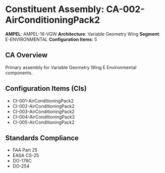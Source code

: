 # Constituent Assembly: CA-002-AirConditioningPack2

**AMPEL**: AMPEL-16-VGW
**Architecture**: Variable Geometry Wing
**Segment**: E-ENVIRONMENTAL
**Configuration Items**: 5

## CA Overview
Primary assembly for Variable Geometry Wing E Environmental components.

## Configuration Items (CIs)
- CI-001-AirConditioningPack2
- CI-002-AirConditioningPack2
- CI-003-AirConditioningPack2
- CI-004-AirConditioningPack2
- CI-005-AirConditioningPack2

## Standards Compliance
- FAA Part 25
- EASA CS-25
- DO-178C
- DO-254
